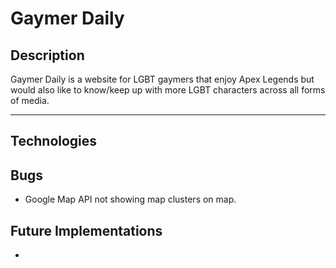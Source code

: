 # Gaymer Daily

## Description

Gaymer Daily is a website for LGBT gaymers that enjoy Apex Legends but would also like to know/keep up with more LGBT characters across all forms of media.

<hr>

## Technologies

## Bugs

- Google Map API not showing map clusters on map.

## Future Implementations

-
